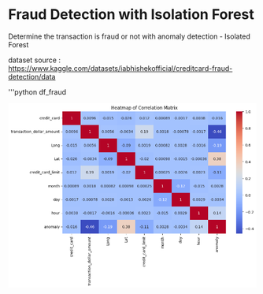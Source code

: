 # Fraud Detection with Isolation Forest
Determine the transaction is fraud or not with anomaly detection - Isolated Forest

dataset source :
https://www.kaggle.com/datasets/iabhishekofficial/creditcard-fraud-detection/data

'''python
df_fraud

![Heatmap](heatmap.png)
